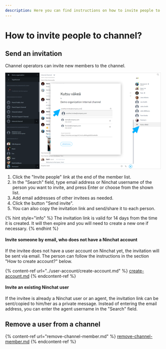 ```yaml
---
description: Here you can find instructions on how to invite people to a channel.
---
```


# How to invite people to channel?

## Send an invitation <a href="henkilon-kutsuminen-tiimikanavalle" id="henkilon-kutsuminen-tiimikanavalle"></a>

Channel operators can invite new members to the channel.

![Send a channel invitation](../.gitbook/assets/Invite.png)

1. Click the "Invite people" link at the end of the member list.
2. In the "Search" field, type email address or Ninchat username of the person you want to invite, and press Enter or choose from the shown list.
3. Add email addresses of other invitees as needed.
4. Click the button "Send invite".
5. You can also copy the invitation link and send/share it to each person.

{% hint style="info" %}
The invitation link is valid for 14 days from the time it is created. It will then expire and you will need to create a new one if necessary.
{% endhint %}

#### Invite someone by email, who does not have a Ninchat account

If the invitee does not have a user account on Ninchat yet, the invitation will be sent via email. The person can follow the instructions in the section "How to create account?" below.

{% content-ref url="../user-account/create-account.md" %}
[create-account.md](../user-account/create-account.md)
{% endcontent-ref %}

#### Invite an existing Ninchat user

If the invitee is already a Ninchat user or an agent, the invitation link can be sent/copied to him/her as a private message. Instead of entering the email address, you can enter the agent username in the "Search" field.

## Remove a user from a channel <a href="kayttajan-poistaminen-kanavalta" id="kayttajan-poistaminen-kanavalta"></a>

{% content-ref url="remove-channel-member.md" %}
[remove-channel-member.md](remove-channel-member.md)
{% endcontent-ref %}
